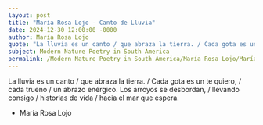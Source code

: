 ```yaml
---
layout: post
title: "María Rosa Lojo - Canto de Lluvia"
date: 2024-12-30 12:00:00 -0000
author: María Rosa Lojo
quote: "La lluvia es un canto / que abraza la tierra. / Cada gota es un te quiero, / cada trueno / un abrazo enérgico."
subject: Modern Nature Poetry in South America
permalink: /Modern Nature Poetry in South America/María Rosa Lojo/María Rosa Lojo - Canto de Lluvia
---
```


La lluvia es un canto / que abraza la tierra. / Cada gota es un te quiero, / cada trueno / un abrazo enérgico.
Los arroyos se desbordan, / llevando consigo / historias de vida / hacia el mar que espera.

- María Rosa Lojo
